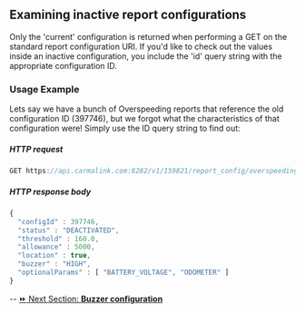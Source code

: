 <h2>Examining inactive report configurations</h2>  
Only the 'current' configuration is returned when performing a GET on the standard report configuration URI. If you'd like to check out the values inside an inactive configuration, you include the 'id' query string with the appropriate configuration ID.    

### Usage Example
Lets say we have a bunch of Overspeeding reports that reference the old configuration ID (397746), but we forgot what the characteristics of that configuration were! Simply use the ID query string to find out:  

##### HTTP request  
```javascript
GET https://api.carmalink.com:8282/v1/159821/report_config/overspeeding?id=397746
```

##### HTTP response body  
```javascript
{
  "configId" : 397746,
  "status" : "DEACTIVATED",
  "threshold" : 160.0,
  "allowance" : 5000,
  "location" : true,
  "buzzer" : "HIGH",
  "optionalParams" : [ "BATTERY_VOLTAGE", "ODOMETER" ]
}
```  

--
[:fast_forward: Next Section: **Buzzer configuration**](/buzzerConfig.md)
